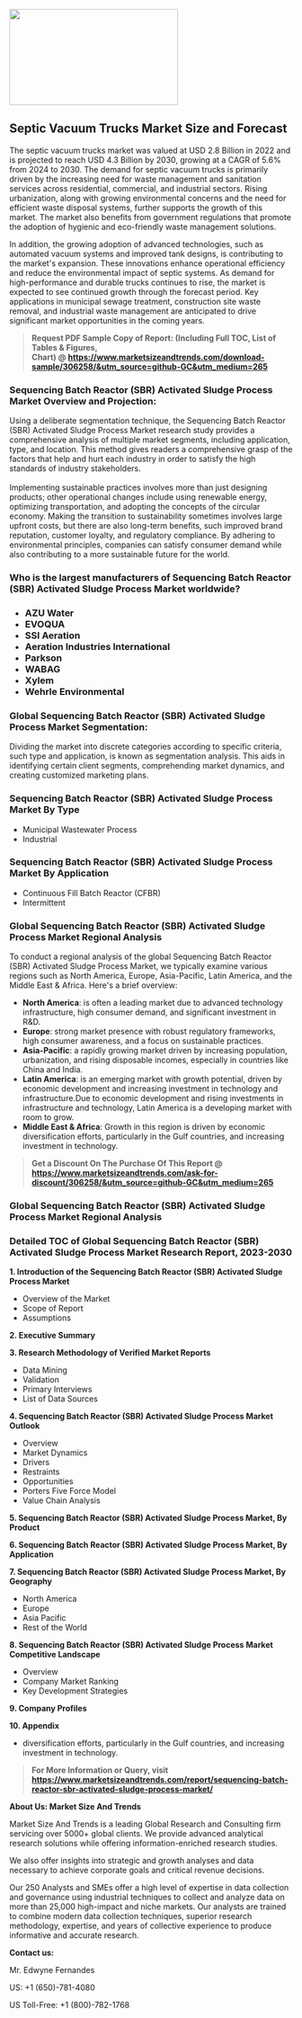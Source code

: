 <p><img class="alignnone size-medium wp-image-20088" src="https://ffe5etoiles.com/wp-content/uploads/2024/12/MST1-300x171.png" alt="" width="300" height="171" /></p><h2>Septic Vacuum Trucks Market Size and Forecast</h2><p>The septic vacuum trucks market was valued at USD 2.8 Billion in 2022 and is projected to reach USD 4.3 Billion by 2030, growing at a CAGR of 5.6% from 2024 to 2030. The demand for septic vacuum trucks is primarily driven by the increasing need for waste management and sanitation services across residential, commercial, and industrial sectors. Rising urbanization, along with growing environmental concerns and the need for efficient waste disposal systems, further supports the growth of this market. The market also benefits from government regulations that promote the adoption of hygienic and eco-friendly waste management solutions.</p><p>In addition, the growing adoption of advanced technologies, such as automated vacuum systems and improved tank designs, is contributing to the market's expansion. These innovations enhance operational efficiency and reduce the environmental impact of septic systems. As demand for high-performance and durable trucks continues to rise, the market is expected to see continued growth through the forecast period. Key applications in municipal sewage treatment, construction site waste removal, and industrial waste management are anticipated to drive significant market opportunities in the coming years.</p></p><blockquote id="" class=""><strong>Request PDF Sample Copy of Report: (Including Full TOC, List of Tables &amp; Figures, Chart)&nbsp;@&nbsp;<strong><a href="https://www.marketsizeandtrends.com/download-sample/306258/&utm_source=github-GC&utm_medium=265" target="_blank">https://www.marketsizeandtrends.com/download-sample/306258/&utm_source=github-GC&utm_medium=265</a></strong></strong></blockquote><h3 id="" class="">Sequencing Batch Reactor (SBR) Activated Sludge Process Market&nbsp;Overview and Projection:</h3><p id="" class="">Using a deliberate segmentation technique, the Sequencing Batch Reactor (SBR) Activated Sludge Process Market research study provides a comprehensive analysis of multiple market segments, including application, type, and location. This method gives readers a comprehensive grasp of the factors that help and hurt each industry in order to satisfy the high standards of industry stakeholders. <br /> <br />Implementing sustainable practices involves more than just designing products; other operational changes include using renewable energy, optimizing transportation, and adopting the concepts of the circular economy. Making the transition to sustainability sometimes involves large upfront costs, but there are also long-term benefits, such improved brand reputation, customer loyalty, and regulatory compliance. By adhering to environmental principles, companies can satisfy consumer demand while also contributing to a more sustainable future for the world.</p><h3 id="" class="">Who is the largest manufacturers of&nbsp;Sequencing Batch Reactor (SBR) Activated Sludge Process Market worldwide?</h3><h3 class=""><p><ul><li>AZU Water </li><li> EVOQUA </li><li> SSI Aeration </li><li> Aeration Industries International </li><li> Parkson </li><li> WABAG </li><li> Xylem </li><li> Wehrle Environmental</li></ul></p></h3><h3 id="" class="">Global&nbsp;Sequencing Batch Reactor (SBR) Activated Sludge Process Market Segmentation:</h3><p id="" class="">Dividing the market into discrete categories according to specific criteria, such type and application, is known as segmentation analysis. This aids in identifying certain client segments, comprehending market dynamics, and creating customized marketing plans.</p><h3 id="" class="">Sequencing Batch Reactor (SBR) Activated Sludge Process Market&nbsp;By Type</h3><p><p><ul><li>Municipal Wastewater Process</li><li> Industrial</p></li></ul></p></p><h3 id="" class="">Sequencing Batch Reactor (SBR) Activated Sludge Process Market&nbsp;By Application</h3><p class=""><p><ul><li>Continuous Fill Batch Reactor (CFBR)</li><li> Intermittent</li></ul></p></p><h3 id="" class="">Global Sequencing Batch Reactor (SBR) Activated Sludge Process Market Regional Analysis</h3><p id="" class="">To conduct a regional analysis of the global Sequencing Batch Reactor (SBR) Activated Sludge Process Market, we typically examine various regions such as North America, Europe, Asia-Pacific, Latin America, and the Middle East &amp; Africa. Here's a brief overview:</p><ul><li><strong>North America</strong>: is often a leading market due to advanced technology infrastructure, high consumer demand, and significant investment in R&amp;D.</li><li><strong>Europe</strong>: strong market presence with robust regulatory frameworks, high consumer awareness, and a focus on sustainable practices.</li><li><strong>Asia-Pacific</strong>: a rapidly growing market driven by increasing population, urbanization, and rising disposable incomes, especially in countries like China and India.</li><li><strong>Latin America</strong>: is an emerging market with growth potential, driven by economic development and increasing investment in technology and infrastructure.Due to economic development and rising investments in infrastructure and technology, Latin America is a developing market with room to grow.</li><li><strong>Middle East &amp; Africa</strong>: Growth in this region is driven by economic diversification efforts, particularly in the Gulf countries, and increasing investment in technology.</li></ul><blockquote id="" class=""><strong>Get a Discount On The Purchase Of This Report @ <strong><a href="https://www.marketsizeandtrends.com/ask-for-discount/306258/&utm_source=github-GC&utm_medium=265" target="_blank">https://www.marketsizeandtrends.com/ask-for-discount/306258/&utm_source=github-GC&utm_medium=265</a></strong></strong></blockquote><h3 id="" class="">Global Sequencing Batch Reactor (SBR) Activated Sludge Process Market Regional Analysis</h3><h3 id="" class="">Detailed TOC of Global Sequencing Batch Reactor (SBR) Activated Sludge Process Market Research Report, 2023-2030</h3><p id="" class=""><strong>1. Introduction of the Sequencing Batch Reactor (SBR) Activated Sludge Process Market</strong></p><ul><li>Overview of the Market</li><li>Scope of Report</li><li>Assumptions</li></ul><p id="" class=""><strong>2. Executive Summary</strong></p><p id="" class=""><strong>3. Research Methodology of Verified Market Reports</strong></p><ul><li>Data Mining</li><li>Validation</li><li>Primary Interviews</li><li>List of Data Sources</li></ul><p id="" class=""><strong>4. Sequencing Batch Reactor (SBR) Activated Sludge Process Market Outlook</strong></p><ul><li>Overview</li><li>Market Dynamics</li><li>Drivers</li><li>Restraints</li><li>Opportunities</li><li>Porters Five Force Model</li><li>Value Chain Analysis</li></ul><p id="" class=""><strong>5. Sequencing Batch Reactor (SBR) Activated Sludge Process Market, By Product</strong></p><p id="" class=""><strong>6. Sequencing Batch Reactor (SBR) Activated Sludge Process Market, By Application</strong></p><p id="" class=""><strong>7. Sequencing Batch Reactor (SBR) Activated Sludge Process Market, By Geography</strong></p><ul><li>North America</li><li>Europe</li><li>Asia Pacific</li><li>Rest of the World</li></ul><p id="" class=""><strong>8. Sequencing Batch Reactor (SBR) Activated Sludge Process Market Competitive Landscape</strong></p><ul><li>Overview</li><li>Company Market Ranking</li><li>Key Development Strategies</li></ul><p id="" class=""><strong>9. Company Profiles</strong></p><p id="" class=""><strong>10. Appendix</strong></p><ul><li>diversification efforts, particularly in the Gulf countries, and increasing investment in technology.</li></ul><blockquote id="" class=""><strong>For More Information or Query, visit <strong><strong><a href="https://www.marketsizeandtrends.com/report/sequencing-batch-reactor-sbr-activated-sludge-process-market/" target="_blank">https://www.marketsizeandtrends.com/report/sequencing-batch-reactor-sbr-activated-sludge-process-market/</a></strong></strong></strong></blockquote><p id="" class=""><strong>About Us: Market Size And Trends</strong></p><p id="" class="">Market Size And Trends is a leading Global Research and Consulting firm servicing over 5000+ global clients. We provide advanced analytical research solutions while offering information-enriched research studies.</p><p id="" class="">We also offer insights into strategic and growth analyses and data necessary to achieve corporate goals and critical revenue decisions.</p><p id="" class="">Our 250 Analysts and SMEs offer a high level of expertise in data collection and governance using industrial techniques to collect and analyze data on more than 25,000 high-impact and niche markets. Our analysts are trained to combine modern data collection techniques, superior research methodology, expertise, and years of collective experience to produce informative and accurate research.</p><p id="" class=""><strong>Contact us:</strong></p><p id="" class="">Mr. Edwyne Fernandes</p><p id="" class="">US: +1 (650)-781-4080</p><p id="" class="">US Toll-Free: +1 (800)-782-1768</p>
